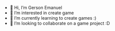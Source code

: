 - 👋 Hi, I’m Gerson Emanuel
- 👀 I’m interested in create game
- 🌱 I’m currently learning to create games :)
- 💞️ I’m looking to collaborate on a game project :D
